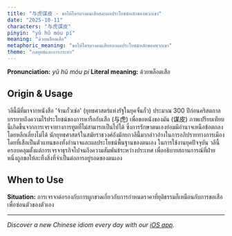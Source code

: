 ```yaml
---
title: "与虎谋皮 - ขอให้ใครบางคนเสียสละผลประโยชน์หลักของพวกเขา"
date: "2025-10-11"
characters: "与虎谋皮"
pinyin: "yǔ hǔ móu pí"
meaning: "ด้วยพล็อตเสือ"
metaphoric_meaning: "ขอให้ใครบางคนเสียสละผลประโยชน์หลักของพวกเขา"
theme: "กลยุทธ์และการกระทำ"
---
```


**Pronunciation:** *yǔ hǔ móu pí*
**Literal meaning:** ด้วยพล็อตเสือ

## Origin & Usage

วลีนี้มีที่มาจากหนังสือ 'จ้านกั๋วเช่อ' (ยุทธศาสตร์แห่งรัฐในยุคจั้นกั๋ว) ประมาณ 300 ปีก่อนคริสตกาล บรรยายถึงความไร้ประโยชน์ของการหารือกับเสือ (与虎) เพื่อขอหนังของมัน (谋皮) ภาพเปรียบเทียบนี้เกิดขึ้นจากการเจรจาทางการทูตที่ไม่สามารถเป็นไปได้ ซึ่งการรักษาตนเองย่อมมีอำนาจเหนือข้อตกลงโดยหลีกเลี่ยงไม่ได้ นักยุทธศาสตร์ในสมัยราชวงศ์ถังมักยกวลีนี้มากล่าวอ้างในการอภิปรายทางการเมือง โดยที่เสือเป็นตัวแทนของทั้งอำนาจและผลประโยชน์พื้นฐานของตนเอง ในการใช้งานยุคปัจจุบัน วลีนี้ครอบคลุมตั้งแต่การเจรจาธุรกิจไปจนถึงความสัมพันธ์ระหว่างประเทศ เพื่ออธิบายสถานการณ์ที่ฝ่ายหนึ่งถูกขอให้ละทิ้งสิ่งที่จำเป็นต่อการอยู่รอดของตนเอง

## When to Use

**Situation:** การเจรจาต่อรองกับการผูกขาดเกี่ยวกับการกำหนดราคาที่ยุติธรรมก็เหมือนกับการขอเสือเพื่อซ่อนตัวของตัวเอง

---

*Discover a new Chinese idiom every day with our [iOS app](https://apps.apple.com/us/app/daily-chinese-idioms/id6740611324).*
